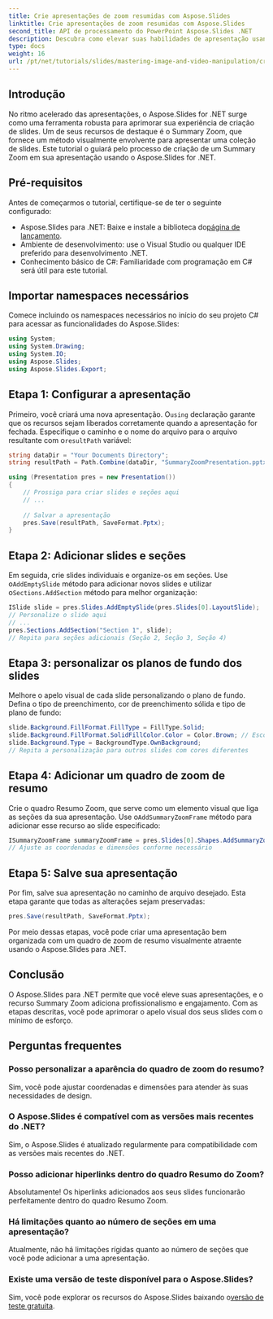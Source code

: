 ```yaml
---
title: Crie apresentações de zoom resumidas com Aspose.Slides
linktitle: Crie apresentações de zoom resumidas com Aspose.Slides
second_title: API de processamento do PowerPoint Aspose.Slides .NET
description: Descubra como elevar suas habilidades de apresentação usando o Aspose.Slides para .NET criando Zooms de Resumo visualmente envolventes. Este tutorial passo a passo abrange tudo, desde a configuração da sua apresentação até a personalização de slides e adição de elementos interativos.
type: docs
weight: 16
url: /pt/net/tutorials/slides/mastering-image-and-video-manipulation/create-summary-zoom/
---
```

## Introdução

No ritmo acelerado das apresentações, o Aspose.Slides for .NET surge como uma ferramenta robusta para aprimorar sua experiência de criação de slides. Um de seus recursos de destaque é o Summary Zoom, que fornece um método visualmente envolvente para apresentar uma coleção de slides. Este tutorial o guiará pelo processo de criação de um Summary Zoom em sua apresentação usando o Aspose.Slides for .NET.

## Pré-requisitos

Antes de começarmos o tutorial, certifique-se de ter o seguinte configurado:

-  Aspose.Slides para .NET: Baixe e instale a biblioteca do[página de lançamento](https://releases.aspose.com/slides/net/).
- Ambiente de desenvolvimento: use o Visual Studio ou qualquer IDE preferido para desenvolvimento .NET.
- Conhecimento básico de C#: Familiaridade com programação em C# será útil para este tutorial.

## Importar namespaces necessários

Comece incluindo os namespaces necessários no início do seu projeto C# para acessar as funcionalidades do Aspose.Slides:

```csharp
using System;
using System.Drawing;
using System.IO;
using Aspose.Slides;
using Aspose.Slides.Export;
```

## Etapa 1: Configurar a apresentação

Primeiro, você criará uma nova apresentação. O`using` declaração garante que os recursos sejam liberados corretamente quando a apresentação for fechada. Especifique o caminho e o nome do arquivo para o arquivo resultante com o`resultPath` variável:

```csharp
string dataDir = "Your Documents Directory";
string resultPath = Path.Combine(dataDir, "SummaryZoomPresentation.pptx");

using (Presentation pres = new Presentation())
{
    // Prossiga para criar slides e seções aqui
    // ...
    
    // Salvar a apresentação
    pres.Save(resultPath, SaveFormat.Pptx);
}
```

## Etapa 2: Adicionar slides e seções

 Em seguida, crie slides individuais e organize-os em seções. Use o`AddEmptySlide` método para adicionar novos slides e utilizar o`Sections.AddSection` método para melhor organização:

```csharp
ISlide slide = pres.Slides.AddEmptySlide(pres.Slides[0].LayoutSlide);
// Personalize o slide aqui
// ...
pres.Sections.AddSection("Section 1", slide);
// Repita para seções adicionais (Seção 2, Seção 3, Seção 4)
```

## Etapa 3: personalizar os planos de fundo dos slides

Melhore o apelo visual de cada slide personalizando o plano de fundo. Defina o tipo de preenchimento, cor de preenchimento sólida e tipo de plano de fundo:

```csharp
slide.Background.FillFormat.FillType = FillType.Solid;
slide.Background.FillFormat.SolidFillColor.Color = Color.Brown; // Escolha a cor desejada
slide.Background.Type = BackgroundType.OwnBackground;
// Repita a personalização para outros slides com cores diferentes
```

## Etapa 4: Adicionar um quadro de zoom de resumo

Crie o quadro Resumo Zoom, que serve como um elemento visual que liga as seções da sua apresentação. Use o`AddSummaryZoomFrame` método para adicionar esse recurso ao slide especificado:

```csharp
ISummaryZoomFrame summaryZoomFrame = pres.Slides[0].Shapes.AddSummaryZoomFrame(150, 50, 300, 200);
// Ajuste as coordenadas e dimensões conforme necessário
```

## Etapa 5: Salve sua apresentação

Por fim, salve sua apresentação no caminho de arquivo desejado. Esta etapa garante que todas as alterações sejam preservadas:

```csharp
pres.Save(resultPath, SaveFormat.Pptx);
```

Por meio dessas etapas, você pode criar uma apresentação bem organizada com um quadro de zoom de resumo visualmente atraente usando o Aspose.Slides para .NET.

## Conclusão

O Aspose.Slides para .NET permite que você eleve suas apresentações, e o recurso Summary Zoom adiciona profissionalismo e engajamento. Com as etapas descritas, você pode aprimorar o apelo visual dos seus slides com o mínimo de esforço.

## Perguntas frequentes

### Posso personalizar a aparência do quadro de zoom do resumo?
Sim, você pode ajustar coordenadas e dimensões para atender às suas necessidades de design.

### O Aspose.Slides é compatível com as versões mais recentes do .NET?
Sim, o Aspose.Slides é atualizado regularmente para compatibilidade com as versões mais recentes do .NET.

### Posso adicionar hiperlinks dentro do quadro Resumo do Zoom?
Absolutamente! Os hiperlinks adicionados aos seus slides funcionarão perfeitamente dentro do quadro Resumo Zoom.

### Há limitações quanto ao número de seções em uma apresentação?
Atualmente, não há limitações rígidas quanto ao número de seções que você pode adicionar a uma apresentação.

### Existe uma versão de teste disponível para o Aspose.Slides?
 Sim, você pode explorar os recursos do Aspose.Slides baixando o[versão de teste gratuita](https://releases.aspose.com/).
